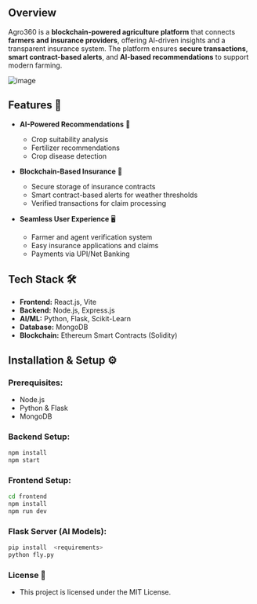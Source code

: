 ## Overview
Agro360 is a **blockchain-powered agriculture platform** that connects **farmers and insurance providers**, offering AI-driven insights and a transparent insurance system. The platform ensures **secure transactions**, 
**smart contract-based alerts**, and **AI-based recommendations** to support modern farming.

![image](https://github.com/user-attachments/assets/b9d75526-b1cb-4840-938a-92cd5cce1267)



## Features 🚀
- **AI-Powered Recommendations** 🌱  
  - Crop suitability analysis  
  - Fertilizer recommendations  
  - Crop disease detection  

- **Blockchain-Based Insurance** 🔗  
  - Secure storage of insurance contracts  
  - Smart contract-based alerts for weather thresholds  
  - Verified transactions for claim processing  

- **Seamless User Experience** 🖥️  
  - Farmer and agent verification system  
  - Easy insurance applications and claims  
  - Payments via UPI/Net Banking  

## Tech Stack 🛠️
- **Frontend:** React.js, Vite  
- **Backend:** Node.js, Express.js  
- **AI/ML:** Python, Flask, Scikit-Learn  
- **Database:** MongoDB  
- **Blockchain:** Ethereum Smart Contracts (Solidity)  

## Installation & Setup ⚙️
### Prerequisites:
- Node.js  
- Python & Flask  
- MongoDB  

### Backend Setup:
```bash
npm install
npm start
```
### Frontend Setup:
```bash
cd frontend
npm install
npm run dev
```
### Flask Server (AI Models):
```bash
pip install  <requirements>
python fly.py
```


### License 📜
- This project is licensed under the MIT License.
